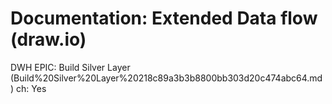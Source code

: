 # Documentation: Extended Data flow (draw.io)

DWH EPIC: Build Silver Layer (Build%20Silver%20Layer%20218c89a3b3b8800bb303d20c474abc64.md)
ch: Yes